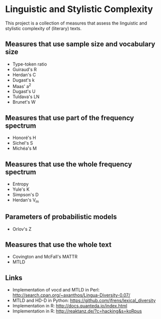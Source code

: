 # Linguistic and Stylistic Complexity #

This project is a collection of measures that assess the linguistic
and stylistic complexity of (literary) texts.

## Measures that use sample size and vocabulary size ##

  * Type-token ratio
  * Guiraud's R
  * Herdan's C
  * Dugast's k
  * Maas' a<sup>2</sup>
  * Dugast's U
  * Tuldava's LN
  * Brunet's W

## Measures that use part of the frequency spectrum ##

  * Honoré's H
  * Sichel's S
  * Michéa's M

## Measures that use the whole frequency spectrum ##

  * Entropy
  * Yule's K
  * Simpson's D
  * Herdan's V<sub>m</sub>

## Parameters of probabilistic models ##

  * Orlov's Z

## Measures that use the whole text ##

  * Covington and McFall's MATTR
  * MTLD

## Links ##

  * Implementation of vocd and MTLD in Perl: <http://search.cpan.org/~axanthos/Lingua-Diversity-0.07/>
  * MTLD and HD-D in Python: <https://github.com/jfrens/lexical_diversity>
  * Implementation in R: <http://docs.quanteda.io/index.html>
  * Implementation in R: <http://reaktanz.de/?c=hacking&s=koRpus>

